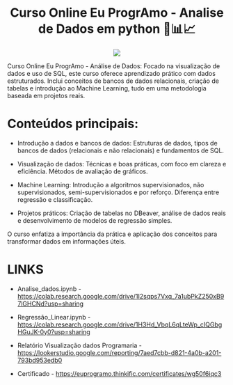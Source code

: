 
 <span align="center">

   # Curso Online Eu ProgrAmo - Analise de Dados em python 🔎📊📈

</span>



<div align="center">
<img src="https://github.com/user-attachments/assets/6265fc7e-b5b8-4483-b5dd-56a9c4fee282" />
</div>

<p align="center">


  
</p>


 Curso Online Eu ProgrAmo - Análise de Dados: Focado na visualização de dados e uso de SQL, este curso oferece aprendizado prático com dados estruturados. Inclui conceitos de bancos de dados relacionais, criação de tabelas e introdução ao Machine Learning, tudo em uma metodologia baseada em projetos reais.


 # Conteúdos principais:

- Introdução a dados e bancos de dados: Estruturas de dados, tipos de bancos de dados (relacionais e não relacionais) e fundamentos de SQL.
  
- Visualização de dados: Técnicas e boas práticas, com foco em clareza e eficiência. Métodos de avaliação de gráficos.
  
- Machine Learning: Introdução a algoritmos supervisionados, não supervisionados, semi-supervisionados e por reforço. Diferença entre regressão e classificação.
  
- Projetos práticos: Criação de tabelas no DBeaver, análise de dados reais e desenvolvimento de modelos de regressão simples.
  
O curso enfatiza a importância da prática e aplicação dos conceitos para transformar dados em informações úteis.



# LINKS 
- Analise_dados.ipynb - https://colab.research.google.com/drive/1I2sqps7Vxq_7a1ubPkZ250xB97lGHCNd?usp=sharing
  
- Regressão_Linear.ipynb - https://colab.research.google.com/drive/1H3Hd_VbqL6qLteWp_cIQGbgHGuJK-0y0?usp=sharing

- Relatório Visualização dados Programaria - https://lookerstudio.google.com/reporting/7aed7cbb-d821-4a0b-a201-793bd953edb0

- Certificado - https://euprogramo.thinkific.com/certificates/wg50f6iqc3

